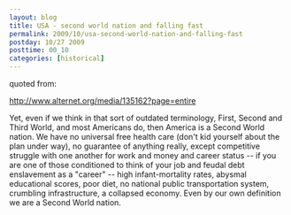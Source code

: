 ```yaml
---
layout: blog
title: USA - second world nation and falling fast
permalink: 2009/10/usa-second-world-nation-and-falling-fast
postday: 10/27 2009
posttime: 00_10
categories: [historical]
---
```


<p>quoted from:</p>
<p><a href="http://www.alternet.org/media/135162?page=entire" title="http://www.alternet.org/media/135162?page=entire">http://www.alternet.org/media/135162?page=entire</a></p>
<p>Yet, even if we think in that sort of outdated terminology, First, Second and Third World, and most Americans do, then America is a Second World nation. We have no universal free health care (don't kid yourself about the plan under way), no guarantee of anything really, except competitive struggle with one another for work and money and career status -- if you are one of those conditioned to think of your job and feudal debt enslavement as a "career" -- high infant-mortality rates, abysmal educational scores, poor diet, no national public transportation system, crumbling infrastructure, a collapsed economy. Even by our own definition we are a Second World nation.</p>

